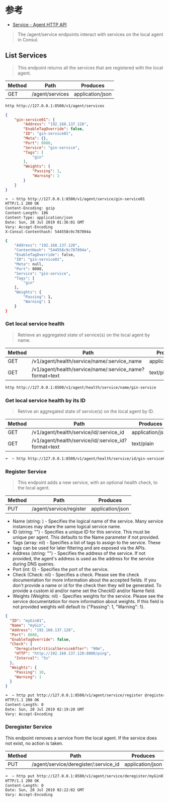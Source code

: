 # 参考

- [Service - Agent HTTP API](https://www.consul.io/api/agent/service.html)

> The /agent/service endpoints interact with services on the local agent in Consul.

## List Services

> This endpoint returns all the services that are registered with the local agent.

| Method | Path            | Produces         |
| ------ | --------------- | ---------------- |
| GET    | /agent/services | application/json |

```bash
http http://127.0.0.1:8500/v1/agent/services
```

```json
{
    "gin-service01": {
        "Address": "192.168.137.128",
        "EnableTagOverride": false,
        "ID": "gin-service01",
        "Meta": {},
        "Port": 8080,
        "Service": "gin-service",
        "Tags": [
            "gin"
        ],
        "Weights": {
            "Passing": 1,
            "Warning": 1
        }
    }
}
```

```bash
➜  ~ http http://127.0.0.1:8500/v1/agent/service/gin-service01
HTTP/1.1 200 OK
Content-Encoding: gzip
Content-Length: 186
Content-Type: application/json
Date: Sun, 28 Jul 2019 01:36:01 GMT
Vary: Accept-Encoding
X-Consul-Contenthash: 544558c9c787894a

{
    "Address": "192.168.137.128",
    "ContentHash": "544558c9c787894a",
    "EnableTagOverride": false,
    "ID": "gin-service01",
    "Meta": null,
    "Port": 8080,
    "Service": "gin-service",
    "Tags": [
        "gin"
    ],
    "Weights": {
        "Passing": 1,
        "Warning": 1
    }
}
```

### Get local service health

> Retrieve an aggregated state of service(s) on the local agent by name.

| Method | Path                                                    | Produces         |
| ------ | ------------------------------------------------------- | ---------------- |
| GET    | /v1/agent/health/service/name/:service_name             | application/json |
| GET    | /v1/agent/health/service/name/:service_name?format=text | text/plain       |

```bash
http http://127.0.0.1:8500/v1/agent/health/service/name/gin-service
```

### Get local service health by its ID

> Retrive an aggregated state of service(s) on the local agent by ID.

| Method | Path                                                | Produces         |
| ------ | --------------------------------------------------- | ---------------- |
| GET    | /v1/agent/health/service/id/:service_id             | application/json |
| GET    | /v1/agent/health/service/id/:service_id?format=text | text/plain       |

```bash
➜  ~ http http://127.0.0.1:8500/v1/agent/health/service/id/gin-service01
```

### Register Service

> This endpoint adds a new service, with an optional health check, to the local agent.

| Method | Path                    | Produces         |
| ------ | ----------------------- | ---------------- |
| PUT    | /agent/service/register | application/json |

- Name (string: <required>) - Specifies the logical name of the service. Many service instances may share the same logical service name.
- ID (string: "") - Specifies a unique ID for this service. This must be unique per agent. This defaults to the Name parameter if not provided.
- Tags (array<string>: nil) - Specifies a list of tags to assign to the service. These tags can be used for later filtering and are exposed via the APIs.
- Address (string: "") - Specifies the address of the service. If not provided, the agent's address is used as the address for the service during DNS queries.
- Port (int: 0) - Specifies the port of the service.
- Check (Check: nil) - Specifies a check. Please see the check documentation for more information about the accepted fields. If you don't provide a name or id for the check then they will be generated. To provide a custom id and/or name set the CheckID and/or Name field.
- Weights (Weights: nil) - Specifies weights for the service. Please see the service documentation for more information about weights. If this field is not provided weights will default to {"Passing": 1, "Warning": 1}.

```json
{
  "ID": "myGin01",
  "Name": "myGin",
  "Address": "192.168.137.128",
  "Port": 8080,
  "EnableTagOverride": false,
  "Check": {
    "DeregisterCriticalServiceAfter": "90m",
    "HTTP": "http://192.168.137.128:8080/ping",
    "Interval": "5s"
  },
  "Weights": {
    "Passing": 10,
    "Warning": 1
  }
}
```

```bash
➜  ~ http put http://127.0.0.1:8500/v1/agent/service/register @register.json
HTTP/1.1 200 OK
Content-Length: 0
Date: Sun, 28 Jul 2019 02:19:20 GMT
Vary: Accept-Encoding
```

### Deregister Service

This endpoint removes a service from the local agent. If the service does not exist, no action is taken.

| Method | Path                                  | Produces         |
| ------ | ------------------------------------- | ---------------- |
| PUT    | /agent/service/deregister/:service_id | application/json |

```bash
➜  ~ http put http://127.0.0.1:8500/v1/agent/service/deregister/myGin01
HTTP/1.1 200 OK
Content-Length: 0
Date: Sun, 28 Jul 2019 02:22:02 GMT
Vary: Accept-Encoding
```
